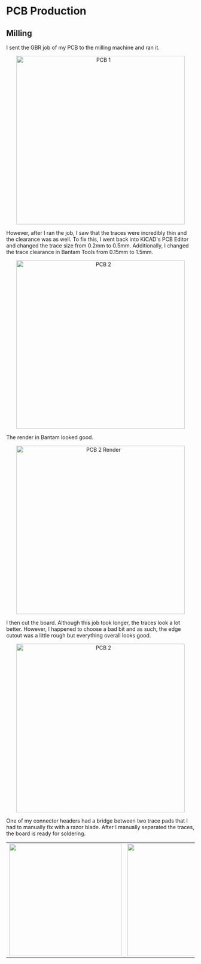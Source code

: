 # PCB Production

## Milling 

I sent the GBR job of my PCB to the milling machine and ran it.

<center>
<img src="../../../pics/week8/milledOldBoard.jpg" alt="PCB 1" width="450"/>
</center>

However, after I ran the job, I saw that the traces were incredibly thin and the clearance was as well. To fix this, I went back into KiCAD's PCB Editor and changed the trace size from 0.2mm to 0.5mm. Additionally, I changed the trace clearance in Bantam Tools from 0.15mm to 1.5mm.

<center>
<img src="../../../pics/week8/pcb.jpg" alt="PCB 2" width="450"/>
</center>

The render in Bantam looked good.

<center>
<img src="../../../pics/week8/pcbBantamRender.jpg" alt="PCB 2 Render" width="450"/>
</center>

I then cut the board. Although this job took longer, the traces look a lot better. However, I happened to choose a bad bit and as such, the edge cutout was a little rough but everything overall looks good.

<center>
<img src="../../../pics/week8/milledBoard.jpg" alt="PCB 2" width="450"/>
</center>

One of my connector headers had a bridge between two trace pads that I had to manually fix with a razor blade. After I manually separated the traces, the board is ready for soldering.

<center>
<table>
    <tr>
        <td><img src="../../../pics/week8/traceBridge.jpg" width="300"/></td>
        <td><img src="../../../pics/week8/fixed.jpg" width="300"/></td>
    </tr>
</table>
</center>